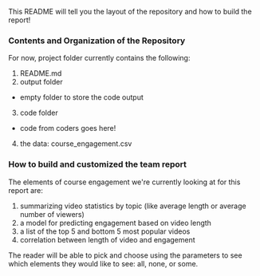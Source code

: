 This README will tell you the layout of the repository and how to build 
the report!

### Contents and Organization of the Repository

For now, project folder currently contains the following:

1) README.md
2) output folder
- empty folder to store the code output
3) code folder
- code from coders goes here!
4) the data: course_engagement.csv

### How to build and customized the team report

The elements of course engagement we're currently looking at for this report are: 

1) summarizing video statistics by topic (like average length or average number 
of viewers)
2) a model for predicting engagement based on video length
3) a list of the top 5 and bottom 5 most popular videos
4) correlation between length of video and engagement

The reader will be able to pick and choose using the parameters to see which 
elements they would like to see: all, none, or some.
